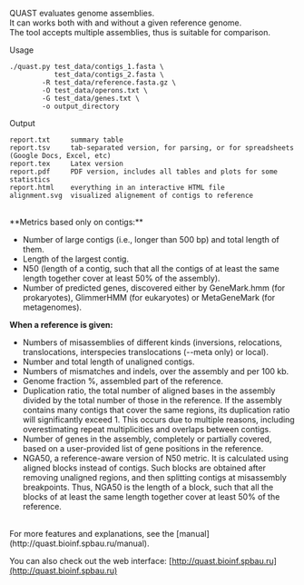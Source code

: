 QUAST evaluates genome assemblies.  
It can works both with and without a given reference genome.  
The tool accepts multiple assemblies, thus is suitable for comparison.

Usage

    ./quast.py test_data/contigs_1.fasta \
               test_data/contigs_2.fasta \
            -R test_data/reference.fasta.gz \
            -O test_data/operons.txt \
            -G test_data/genes.txt \
            -o output_directory

Output

    report.txt     summary table
    report.tsv     tab-separated version, for parsing, or for spreadsheets (Google Docs, Excel, etc)  
    report.tex     Latex version
    report.pdf     PDF version, includes all tables and plots for some statistics
    report.html    everything in an interactive HTML file
    alignment.svg  visualized alignement of contigs to reference


<br>
**Metrics based only on contigs:**  

* Number of large contigs (i.e., longer than 500 bp) and total length of them.  
* Length of the largest contig.  
* N50 (length of a contig, such that all the contigs of at least the same length together cover at least 50% of the assembly).
* Number of predicted genes, discovered either by GeneMark.hmm (for prokaryotes), GlimmerHMM (for eukaryotes) or MetaGeneMark (for metagenomes).  

**When a reference is given:**  

* Numbers of misassemblies of different kinds (inversions, relocations, translocations, interspecies translocations (--meta only) or local).
* Number and total length of unaligned contigs.  
* Numbers of mismatches and indels, over the assembly and per 100 kb.  
* Genome fraction %, assembled part of the reference.  
* Duplication ratio, the total number of aligned bases in the assembly divided by the total number of those in the reference. If the assembly contains many contigs that cover the same regions, its duplication ratio will significantly exceed 1. This occurs due to multiple reasons, including overestimating repeat multiplicities and overlaps between contigs.  
* Number of genes in the assembly, completely or partially covered, based on a user-provided list of gene positions in the reference.  
* NGA50, a reference-aware version of N50 metric. It is calculated using aligned blocks instead of contigs. Such blocks are obtained after removing unaligned regions, and then splitting contigs at misassembly breakpoints. Thus, NGA50 is the length of a block, such that all the blocks of at least the same length together cover at least 50% of the reference.  

<br>
For more features and explanations, see the [manual](http://quast.bioinf.spbau.ru/manual).

You can also check out the web interface: [http://quast.bioinf.spbau.ru](http://quast.bioinf.spbau.ru)

